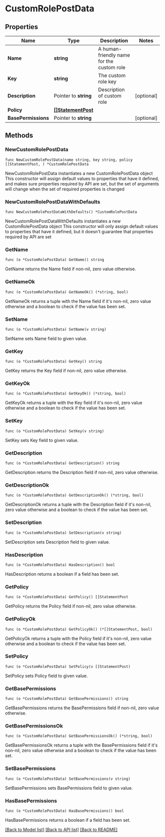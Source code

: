 # CustomRolePostData

## Properties

Name | Type | Description | Notes
------------ | ------------- | ------------- | -------------
**Name** | **string** | A human-friendly name for the custom role | 
**Key** | **string** | The custom role key | 
**Description** | Pointer to **string** | Description of custom role | [optional] 
**Policy** | [**[]StatementPost**](StatementPost.md) |  | 
**BasePermissions** | Pointer to **string** |  | [optional] 

## Methods

### NewCustomRolePostData

`func NewCustomRolePostData(name string, key string, policy []StatementPost, ) *CustomRolePostData`

NewCustomRolePostData instantiates a new CustomRolePostData object
This constructor will assign default values to properties that have it defined,
and makes sure properties required by API are set, but the set of arguments
will change when the set of required properties is changed

### NewCustomRolePostDataWithDefaults

`func NewCustomRolePostDataWithDefaults() *CustomRolePostData`

NewCustomRolePostDataWithDefaults instantiates a new CustomRolePostData object
This constructor will only assign default values to properties that have it defined,
but it doesn't guarantee that properties required by API are set

### GetName

`func (o *CustomRolePostData) GetName() string`

GetName returns the Name field if non-nil, zero value otherwise.

### GetNameOk

`func (o *CustomRolePostData) GetNameOk() (*string, bool)`

GetNameOk returns a tuple with the Name field if it's non-nil, zero value otherwise
and a boolean to check if the value has been set.

### SetName

`func (o *CustomRolePostData) SetName(v string)`

SetName sets Name field to given value.


### GetKey

`func (o *CustomRolePostData) GetKey() string`

GetKey returns the Key field if non-nil, zero value otherwise.

### GetKeyOk

`func (o *CustomRolePostData) GetKeyOk() (*string, bool)`

GetKeyOk returns a tuple with the Key field if it's non-nil, zero value otherwise
and a boolean to check if the value has been set.

### SetKey

`func (o *CustomRolePostData) SetKey(v string)`

SetKey sets Key field to given value.


### GetDescription

`func (o *CustomRolePostData) GetDescription() string`

GetDescription returns the Description field if non-nil, zero value otherwise.

### GetDescriptionOk

`func (o *CustomRolePostData) GetDescriptionOk() (*string, bool)`

GetDescriptionOk returns a tuple with the Description field if it's non-nil, zero value otherwise
and a boolean to check if the value has been set.

### SetDescription

`func (o *CustomRolePostData) SetDescription(v string)`

SetDescription sets Description field to given value.

### HasDescription

`func (o *CustomRolePostData) HasDescription() bool`

HasDescription returns a boolean if a field has been set.

### GetPolicy

`func (o *CustomRolePostData) GetPolicy() []StatementPost`

GetPolicy returns the Policy field if non-nil, zero value otherwise.

### GetPolicyOk

`func (o *CustomRolePostData) GetPolicyOk() (*[]StatementPost, bool)`

GetPolicyOk returns a tuple with the Policy field if it's non-nil, zero value otherwise
and a boolean to check if the value has been set.

### SetPolicy

`func (o *CustomRolePostData) SetPolicy(v []StatementPost)`

SetPolicy sets Policy field to given value.


### GetBasePermissions

`func (o *CustomRolePostData) GetBasePermissions() string`

GetBasePermissions returns the BasePermissions field if non-nil, zero value otherwise.

### GetBasePermissionsOk

`func (o *CustomRolePostData) GetBasePermissionsOk() (*string, bool)`

GetBasePermissionsOk returns a tuple with the BasePermissions field if it's non-nil, zero value otherwise
and a boolean to check if the value has been set.

### SetBasePermissions

`func (o *CustomRolePostData) SetBasePermissions(v string)`

SetBasePermissions sets BasePermissions field to given value.

### HasBasePermissions

`func (o *CustomRolePostData) HasBasePermissions() bool`

HasBasePermissions returns a boolean if a field has been set.


[[Back to Model list]](../README.md#documentation-for-models) [[Back to API list]](../README.md#documentation-for-api-endpoints) [[Back to README]](../README.md)


